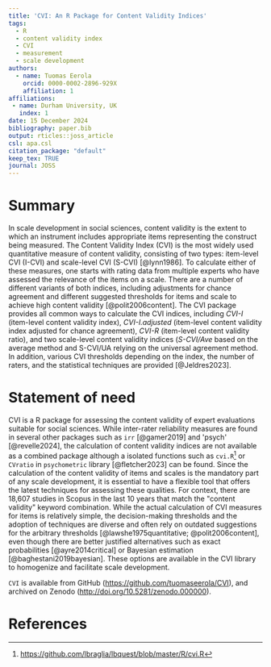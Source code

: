 ```yaml
---
title: 'CVI: An R Package for Content Validity Indices'
tags:
  - R
  - content validity index
  - CVI
  - measurement
  - scale development
authors:
  - name: Tuomas Eerola
    orcid: 0000-0002-2896-929X
    affiliation: 1
affiliations:
 - name: Durham University, UK
   index: 1
date: 15 December 2024
bibliography: paper.bib
output: rticles::joss_article
csl: apa.csl
citation_package: "default"
keep_tex: TRUE
journal: JOSS
---
```


# Summary

In scale development in social sciences, content validity is the extent to which an instrument includes appropriate items representing the construct being measured. The Content Validity Index (CVI) is the most widely used quantitative measure of content validity, consisting of two types: item-level CVI (I-CVI) and scale-level CVI (S-CVI) [@lynn1986]. To calculate either of these measures, one starts with rating data from multiple experts who have assessed the relevance of the items on a scale. There are a number of different variants of both indices, including adjustments for chance agreement and different suggested thresholds for items and scale to achieve high content validity [@polit2006content]. The CVI package provides all common ways to calculate the CVI indices, including _CVI-I_ (item-level content validity index), _CVI-I.adjusted_ (item-level content validity index adjusted for chance agreement), _CVI-R_ (item-level content validity ratio), and two scale-level content validity indices (_S-CVI/Ave_ based on the average method and S-CVI/UA relying on the universal agreement method. In addition, various CVI thresholds depending on the index, the number of raters, and the statistical techniques are provided [@Jeldres2023].

# Statement of need

CVI is a R package for assessing the content validity of expert evaluations suitable for social sciences. While inter-rater reliability measures are found in several other packages such as `irr` [@gamer2019] and 'psych' [@revelle2024], the calculation of content validity indices are not available as a combined package although a isolated functions such as `cvi.R`[^1] or `CVratio` in `psychometric` library [@fletcher2023] can be found. Since the calculation of the content validity of items and scales is the mandatory part of any scale development, it is essential to have a flexible tool that offers the latest techniques for assessing these qualities. For context, there are 18,607 studies in Scopus in the last 10 years that match the "content validity" keyword combination. While the actual calculation of CVI measures for items is relatively simple, the decision-making thresholds and the adoption of techniques are diverse and often rely on outdated suggestions for the arbitrary thresholds [@lawshe1975quantitative; @polit2006content], even though there are better justified alternatives such as exact probabilities [@ayre2014critical] or Bayesian estimation [@baghestani2019bayesian]. These options are available in the CVI library to homogenize and facilitate scale development.

`CVI` is available from GitHub (https://github.com/tuomaseerola/CVI), and archived on Zenodo (http://doi.org/10.5281/zenodo.000000).

[^1]: https://github.com/lbraglia/lbquest/blob/master/R/cvi.R

# References
